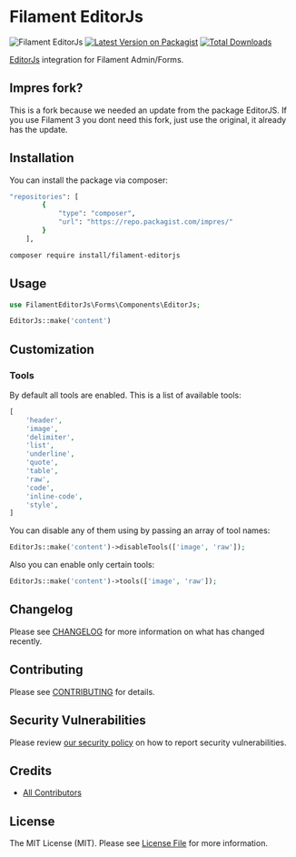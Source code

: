 # Filament EditorJs

![Filament EditorJs](art/banner.png)
[![Latest Version on Packagist](https://img.shields.io/packagist/v/rahmanramsi/filament-editorjs.svg?style=flat-square)](https://packagist.org/packages/rahmanramsi/filament-editorjs)
[![Total Downloads](https://img.shields.io/packagist/dt/rahmanramsi/filament-editorjs.svg?style=flat-square)](https://packagist.org/packages/rahmanramsi/filament-editorjs)

[EditorJs](https://editorjs.io/) integration for Filament Admin/Forms.

## Impres fork?
This is a fork because we needed an update from the package EditorJS.
If you use Filament 3 you dont need this fork, just use the original, it already has the update.

## Installation

You can install the package via composer:

```bash
"repositories": [
        {
            "type": "composer",
            "url": "https://repo.packagist.com/impres/"
        }
    ],
```

```bash
composer require install/filament-editorjs
```

## Usage

```php
use FilamentEditorJs\Forms\Components\EditorJs;

EditorJs::make('content')

```

## Customization

### Tools

By default all tools are enabled. This is a list of available tools:

```php
[
    'header',
    'image',
    'delimiter',
    'list',
    'underline',
    'quote',
    'table',
    'raw',
    'code',
    'inline-code',
    'style',
]
```

You can disable any of them using by passing an array of tool names:

```php
EditorJs::make('content')->disableTools(['image', 'raw']);
```

Also you can enable only certain tools:

```php
EditorJs::make('content')->tools(['image', 'raw']);
```

## Changelog

Please see [CHANGELOG](CHANGELOG.md) for more information on what has changed recently.

## Contributing

Please see [CONTRIBUTING](https://github.com/spatie/.github/blob/main/CONTRIBUTING.md) for details.

## Security Vulnerabilities

Please review [our security policy](../../security/policy) on how to report security vulnerabilities.

## Credits

- [All Contributors](../../contributors)

## License

The MIT License (MIT). Please see [License File](LICENSE.md) for more information.

